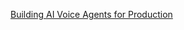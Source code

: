 [Building AI Voice Agents for Production](https://learn.deeplearning.ai/courses/building-ai-voice-agents-for-production/lesson/fizgb/introduction)
